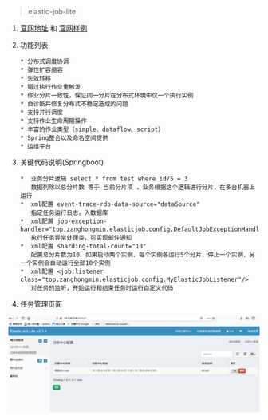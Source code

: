 >elastic-job-lite

   
1.  [官网地址](http://elasticjob.io/docs/elastic-job-lite/00-overview/)  和  [官网样例](https://github.com/elasticjob/elastic-job-example)

2. 功能列表

    ```
    * 分布式调度协调
    * 弹性扩容缩容
    * 失效转移
    * 错过执行作业重触发
    * 作业分片一致性，保证同一分片在分布式环境中仅一个执行实例
    * 自诊断并修复分布式不稳定造成的问题
    * 支持并行调度
    * 支持作业生命周期操作
    * 丰富的作业类型（simple、dataflow、script）
    * Spring整合以及命名空间提供
    * 运维平台
    ```
3. 关键代码说明(Springboot)
   ```
   *  业务分片逻辑 select * from test where id/5 = 3
      数据列除以总分片数 等于 当前分片项 ，业务根据这个逻辑进行分片，在多台机器上运行
   *  xml配置 event-trace-rdb-data-source="dataSource"
      指定任务运行日志，入数据库
   *  xml配置 job-exception-handler="top.zanghongmin.elasticjob.config.DefaultJobExceptionHandler"
      执行任务异常处理类，可实现邮件通知
   *  xml配置 sharding-total-count="10"
      配置总分片数为10，如果启动两个实例，每个实例各运行5个分片，停止一个实例，另一个实例会自动运行全部10个实例
   *  xml配置 <job:listener class="top.zanghongmin.elasticjob.config.MyElasticJobListener"/>
      对任务的监听，开始运行和结束任务时运行自定义代码
   ```   
4. 任务管理页面
 
![image](elasticjob.png)
    

